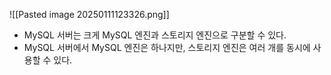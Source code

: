 ![[Pasted image 20250111123326.png]]

- MySQL 서버는 크게 MySQL 엔진과 스토리지 엔진으로 구분할 수 있다.
- MySQL 서버에서 MySQL 엔진은 하나지만, 스토리지 엔진은 여러 개를 동시에 사용할 수 있다.